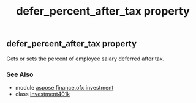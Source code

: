 ﻿---
title: defer_percent_after_tax property
second_title: Aspose.Finance for Python via .NET API References
description: 
type: docs
weight: 60
url: /python-net/aspose.finance.ofx.investment/investment401k/defer_percent_after_tax/
is_root: false
---

## defer_percent_after_tax property


Gets or sets the percent of employee salary deferred after tax.

### See Also
* module [aspose.finance.ofx.investment](../../)
* class [Investment401k](/finance/python-net/aspose.finance.ofx.investment/investment401k)
